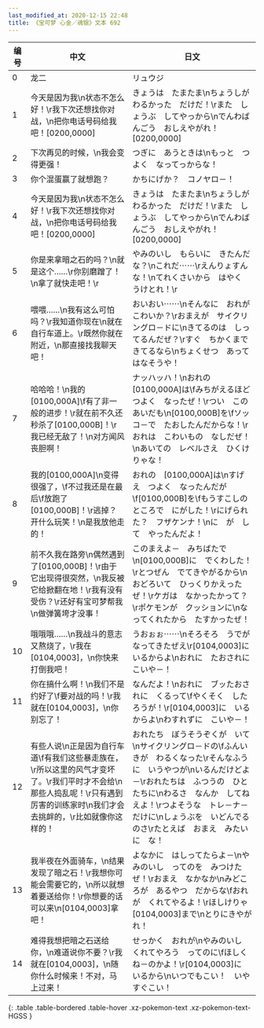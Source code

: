 ```yaml
---
last_modified_at: 2020-12-15 22:48
title: 《宝可梦 心金／魂银》文本 692
---
```

| 编号 | 中文 | 日文 |
| ---- | ---- | ---- |
| 0 | 龙二 | リュウジ |
| 1 | 今天是因为我\n状态不怎么好！\r我下次还想找你对战，\n把你电话号码给我吧！[0200,0000] | きょうは　たまたま\nちょうしが　わるかった　だけだ！\rまた　しょうぶ　してやっから\nでんわばんごう　おしえやがれ！[0200,0000] |
| 2 | 下次再见的时候，\n我会变得更强！ | つぎに　あうときは\nもっと　つよく　なってっからな！ |
| 3 | 你个混蛋赢了就想跑？ | かちにげか？　コノヤロ－！ |
| 4 | 今天是因为我\n状态不怎么好！\r我下次还想找你对战，\n把你电话号码给我吧！[0200,0000] | きょうは　たまたま\nちょうしが　わるかった　だけだ！\rまた　しょうぶ　してやっから\nでんわばんごう　おしえやがれ！[0200,0000] |
| 5 | 你是来拿暗之石的吗？\n就是这个……\r你别磨蹭了！\n拿了就快走吧！\r | やみのいし　もらいに　きたんだな？\nこれだ⋯⋯\rえんりょすんな！\nてれくさいから　はやく　うけとれ！\r |
| 6 | 喂喂……\n我有这么可怕吗？\r我知道你现在\n就在自行车道上。\r既然你就在附近，\n那直接找我聊天吧！ | おいおい⋯⋯\nそんなに　おれが　こわいか？\rおまえが　サイクリングロ－ドに\nきてるのは　しってるんだぜ？\rすぐ　ちかくまで　きてるなら\nちょくせつ　あって　はなそうや！ |
| 7 | 哈哈哈！\n我的[0100,000A]\f有了非一般的进步！\r就在前不久还秒杀了[0100,000B]！\r我已经无敌了！\n对方闻风丧胆啊！ | ナッハッハ！\nおれの　[0100,000A]は\fみちがえるほど　つよく　なったぜ！\rつい　このあいだも\n[0100,000B]を\fソッコ－で　たおしたんだからな！\rおれは　こわいもの　なしだぜ！\nあいての　レベルさえ　ひくけりゃな！ |
| 8 | 我的[0100,000A]\n变得很强了，\f不过我还是在最后\f放跑了[0100,000B]！\r逃掉？开什么玩笑！\n是我放他走的！ | おれの　[0100,000A]は\nすげえ　つよく　なったんだが\f[0100,000B]を\fもうすこしの　ところで　にがした！\rにげられた？　フザケンナ！\nに　が　し　て　やったんだよ！ |
| 9 | 前不久我在路旁\n偶然遇到了[0100,000B]！\r由于它出现得很突然，\n我反被它给掀翻在地！\r我有没有受伤？\r还好有宝可梦帮我\n做弹簧垮才没事！ | このまえよ－　みちばたで\n[0100,000B]に　でくわした！\rとつぜん　でてきやがるから\nおどろいて　ひっくりかえったぜ！\rケガは　なかったかって？\rポケモンが　クッションに\nなってくれたから　たすかったぜ！ |
| 10 | 哦哦哦……\n我战斗的意志又熬烧了，\r我在[0104,0003]，\n你快来打倒我吧！ | うおぉぉ⋯⋯\nそろそろ　うでが　なってきたぜえ\r[0104,0003]に　いるからよ\nおれに　たおされに　こいや－！ |
| 11 | 你在搞什么啊！\n我们不是约好了\f要对战的吗！\r我就在[0104,0003]，\n你别忘了！ | なんだよ！\nおれに　ブッたおされに　くるって\fやくそく　したろうが！\r[0104,0003]に　いるからよ\nわすれずに　こいや－！ |
| 12 | 有些人说\n正是因为自行车道\f有我们这些暴走族在，\r所以这里的风气才变坏了。\r我们平时才不会给\n那些人捣乱呢！\r只有遇到厉害的训练家时\n我们才会去挑衅的，\r比如就像你这样的！ | おれたち　ぼうそうぞくが　いて\nサイクリングロ－ドの\fふんいきが　わるくなった\rそんなふうに　いうやつが\nいるんだけどよ－\rおれたちは　ふつうの　ひとたちに\nわるさ　なんか　してねえよ！\rつよそうな　トレ－ナ－　だけに\nしょうぶを　いどんでるのさ\rたとえば　おまえ　みたいに　な！ |
| 13 | 我半夜在外面骑车，\n结果发现了暗之石！\r我想你可能会需要它的，\n所以就想着要送给你！\r你想要的话可以来\n[0104,0003]拿吧！ | よなかに　はしってたらよ－\nやみのいし　ってのを　みつけたぜ！\rおまえ　なかなか\nみどころが　あるやつ　だからな\fおれが　くれてやるよ！\rほしけりゃ　[0104,0003]まで\nとりにきやがれ！ |
| 14 | 难得我想把暗之石送给你，\n难道说你不要？\r我就在[0104,0003]，\n随你什么时候来！不对，马上过来！ | せっかく　おれが\nやみのいし　くれてやろう　ってのに\fほしくね－のかよ！\r[0104,0003]に　いるから\nいつでもこい！　いや　すぐこい！ |
{: .table .table-bordered .table-hover .xz-pokemon-text .xz-pokemon-text-HGSS }